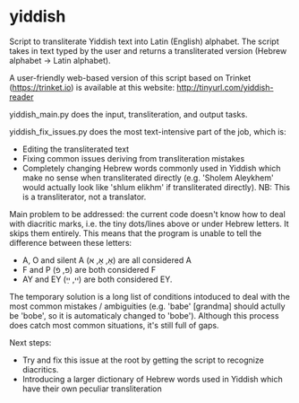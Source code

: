 # yiddish
Script to transliterate Yiddish text into Latin (English) alphabet.
The script takes in text typed by the user and returns a transliterated version (Hebrew alphabet -> Latin alphabet).

A user-friendly web-based version of this script based on Trinket (https://trinket.io) is available at this website: http://tinyurl.com/yiddish-reader

yiddish_main.py does the input, transliteration, and output tasks.

yiddish_fix_issues.py does the most text-intensive part of the job, which is:
- Editing the transliterated text
- Fixing common issues deriving from transliteration mistakes
- Completely changing Hebrew words commonly used in Yiddish which make no sense when transliterated directly (e.g. 'Sholem Aleykhem' would actually look like 'shlum elikhm' if transliterated directly).
NB: This is a transliterator, not a translator. 

Main problem to be addressed: the current code doesn't know how to deal with diacritic marks, i.e. the tiny dots/lines above or under Hebrew letters. It skips them entirely.
This means that the program is unable to tell the difference between these letters:
- A, O and silent A (אַ, אָ, א) are all considered A
- F and P (פּ, פֿ) are both considered F
- AY and EY (יי, ײַ) are both considered EY.

The temporary solution is a long list of conditions intoduced to deal with the most common mistakes / ambiguities (e.g. 'babe' [grandma] should actully be 'bobe', so it is automaticaly changed to 'bobe').
Although this process does catch most common situations, it's still full of gaps.

Next steps:
- Try and fix this issue at the root by getting the script to recognize diacritics.
- Introducing a larger dictionary of Hebrew words used in Yiddish which have their own peculiar transliteration
